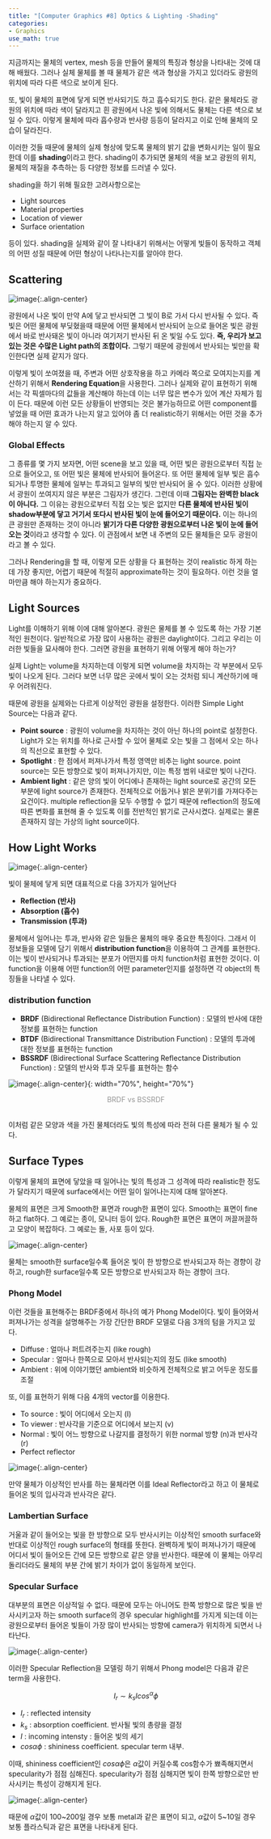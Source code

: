 ```yaml
---
title: "[Computer Graphics #8] Optics & Lighting -Shading"
categories:
- Graphics
use_math: true
---
```


지금까지는 물체의 vertex, mesh 등을 만들어 물체의 특징과 형상을 나타내는 것에 대해 배웠다. 그러나 실체 물체를 볼 때 물체가 같은 색과 형상을 가지고 있더라도 광원의 위치에 따라 다른 색으로 보이게 된다. 

또, 빛이 물체의 표면에 닿게 되면 반사되기도 하고 흡수되기도 한다. 같은 물체라도 광원의 위치에 따라 색이 달라지고 흰 광원에서 나온 빛에 의해서도 물체는 다른 색으로 보일 수 있다. 이렇게 물체에 따라 흡수량과 반사량 등등이 달라지고 이로 인해 물체의 모습이 달라진다. 

이러한 것들 때문에 물체의 실제 형상에 맞도록 물체의 밝기 값을 변화시키는 일이 필요한데 이를 **shading**이라고 한다. shading이 추가되면 물체의 색을 보고 광원의 위치, 물체의 재질을 추측하는 등 다양한 정보를 드러낼 수 있다. 

shading을 하기 위해 필요한 고려사항으로는
- Light sources
- Material properties
- Location of viewer
- Surface orientation

등이 있다. shading을 실제와 같이 잘 나타내기 위해서는 어떻게 빛들이 동작하고 객체의 어떤 성질 때문에 어떤 형상이 나타나는지를 알아야 한다.
## Scattering
![image](https://user-images.githubusercontent.com/79836443/116068145-df97cb00-a6c4-11eb-9c08-a79405ce488a.png){:.align-center}

광원에서 나온 빛이 만약 A에 닿고 반사되면 그 빛이 B로 가서 다시 반사될 수 있다. 즉 빛은 어떤 물체에 부딪혔을때  때문에 어떤 물체에서 반사되어 눈으로 들어온 빛은 광원에서 바로 반사돼온 빛이 아니라 여기저기 반사된 뒤 온 빛일 수도 있다. **즉, 우리가 보고 있는 것은 수많은 Light path의 조합이다.** 그렇기 때문에 광원에서 반사되는 빛만을 확인한다면 실제 같지가 않다. 

이렇게 빛이 쏘여졌을 때, 주변과 어떤 상호작용을 하고 카메라 쪽으로 모여지는지를 계산하기 위해서 **Rendering Equation**을 사용한다. 그러나 실제와 같이 표현하기 위해서는 각 픽셀마다의 값들을 계산해야 하는데 이는 너무 많은 변수가 있어 계산 자체가 힘이 든다. 때문에 이런 모든 상황들이 반영되는 것은 불가능하므로 어떤 component를 넣었을 때 어떤 효과가 나는지 알고 있어야 좀 더 realistic하기 위해서는 어떤 것을 추가해야 하는지 알 수 있다.
### Global Effects
그 종류를 몇 가지 보자면, 어떤 scene을 보고 있을 때, 어떤 빛은 광원으로부터 직접 눈으로 들어오고, 또 어떤 빛은 물체에 반사되어 들어온다. 또 어떤 물체에 일부 빛은 흡수되거나 투명한 물체에 일부는 투과되고 일부의 빛만 반사되어 올 수 있다. 이러한 상황에서 광원이 쏘여지지 않은 부분은 그림자가 생긴다. 그런데 이때 **그림자는 완벽한 black이 아니다.** 그 이유는 광원으로부터 직접 오는 빛은 없지만 **다른 물체에 반사된 빛이 shadow부분에 닿고 거기서 또다시 반사된 빛이 눈에 들어오기 때문이다.** 이는 하나의 큰 광원만 존재하는 것이 아니라 **밝기가 다른 다양한 광원으로부터 나온 빛이 눈에 들어오는 것**이라고 생각할 수 있다. 이 관점에서 보면 내 주변의 모든 물체들은 모두 광원이라고 볼 수 있다.

그러나 Rendering을 할 때, 이렇게 모든 상황을 다 표현하는 것이 realistic 하게 하는 데 가장 좋지만, 어렵기 때문에 적절히 approximate하는 것이 필요하다. 이런 것을 얼마만큼 해야 하는지가 중요하다.

## Light Sources
Light를 이해하기 위해 이에 대해 알아본다. 광원은 물체를 볼 수 있도록 하는 가장 기본적인 원천이다. 일반적으로 가장 많이 사용하는 광원은 daylight이다. 그리고 우리는 이러한 빛들을 묘사해야 한다. 그러면 광원을 표현하기 위해 어떻게 해야 하는가?

실제 Light는 volume을 차지하는데 이렇게 되면 volume을 차지하는 각 부분에서 모두 빛이 나오게 된다. 그러다 보면 너무 많은 곳에서 빛이 오는 것처럼 되니 계산하기에 매우 어려워진다.

때문에 광원을 실제와는 다르게 이상적인 광원을 설정한다. 이러한 Simple Light Source는 다음과 같다.
- **Point source** : 광원이 volume을 차지하는 것이 아닌 하나의 point로 설정한다. Light가 오는 위치를 하나로 근사할 수 있어 물체로 오는 빛을 그 점에서 오는 하나의 직선으로 표현할 수 있다.
- **Spotlight** : 한 점에서 퍼져나가서 특정 영역만 비추는 light source. point source는 모든 방향으로 빛이 퍼져나가지만, 이는 특정 범위 내로만 빛이 나간다.
- **Ambient light** : 같은 양의 빛이 어디에나 존재하는 light source로 공간의 모든 부분에 light source가 존재한다. 전체적으로 어둡거나 밝은 분위기를 가져다주는 요건이다. multiple reflection을 모두 수행할 수 없기 때문에 reflection의 정도에 따른 변화를 표현해 줄 수 있도록 이를 전반적인 밝기로 근사시켰다. 실제로는 물론 존재하지 않는 가상의 light source이다.

## How Light Works
![image](https://user-images.githubusercontent.com/79836443/116069697-a6605a80-a6c6-11eb-935e-d3b813ec4d73.png){:.align-center}

빛이 물체에 닿게 되면 대표적으로 다음 3가지가 일어난다
- **Reflection (반사)**
- **Absorption (흡수)**
- **Transmission (투과)**

물체에서 일어나는 투과, 반사와 같은 일들은 물체의 매우 중요한 특징이다. 그래서 이 정보들을 모델에 담기 위해서 **distribution function**을 이용하여 그 관계를 표현한다. 이는 빛이 반사되거나 투과되는 분포가 어떤지를 마치 function처럼 표현한 것이다. 이 function을 이용해 어떤 function의 어떤 parameter인지를 설정하면 각 object의 특징들을 나타낼 수 있다. 

### distribution function

- **BRDF** (Bidirectional Reflectance Distribution Function) : 모델의 반사에 대한 정보를 표현하는 function
- **BTDF** (Bidirectional Transmittance Distribution Function) : 모델의 투과에 대한 정보를 표현하는 function
- **BSSRDF** (Bidirectional Surface Scattering Reflectance Distribution Function) : 모델의 반사와 투과 모두를 표현하는 함수

![image](https://user-images.githubusercontent.com/79836443/116071009-423e9600-a6c8-11eb-9bf1-be314aed5a9d.png){:.align-center}{: width="70%", height="70%"}
<center><span style="color:rgb(150, 150, 150)">BRDF vs BSSRDF</span></center><br>

이처럼 같은 모양과 색을 가진 물체더라도 빛의 특성에 따라 전혀 다른 물체가 될 수 있다.

## Surface Types
이렇게 물체의 표면에 닿았을 때 일어나는 빛의 특성과 그 성격에 따라 realistic한 정도가 달라지기 때문에 surface에서는 어떤 일이 일어나는지에 대해 알아본다.

물체의 표면은 크게 Smooth한 표면과 rough한 표면이 있다. Smooth는 표면이 fine하고 flat하다. 그 예로는 종이, 모니터 등이 있다. Rough한 표면은 표면이 꺼끌꺼끌하고 모양이 복잡하다. 그 예로는 돌, 사포 등이 있다.

![image](https://user-images.githubusercontent.com/79836443/116072319-e07f2b80-a6c9-11eb-9638-ff6b8549a433.png){:.align-center}

물체는 smooth한 surface일수록 들어온 빛이 한 방향으로 반사되고자 하는 경향이 강하고, rough한 surface일수록 모든 방향으로 반사되고자 하는 경향이 크다.

### Phong Model
이런 것들을 표현해주는 BRDF중에서 하나의 예가 Phong Model이다.  빛이 들어와서 퍼져나가는 성격을 설명해주는 가장 간단한 BRDF 모델로 다음 3개의 텀을 가지고 있다. 
- Diffuse : 얼마나 퍼트려주는지 (like rough) 
- Specular : 얼마나 한쪽으로 모아서 반사되는지의 정도 (like smooth)
- Ambient : 위에 이야기했던 ambient와 비슷하게 전체적으로 밝고 어두운 정도를 조절

또, 이를 표현하기 위해 다음 4개의 vector를 이용한다.
- To source : 빛이 어디에서 오는지 (I)
- To viewer : 반사각을 기준으로 어디에서 보는지 (v)
- Normal : 빛이 어느 방향으로 나갈지를 결정하기 위한 normal 방향 (n)과 반사각 (r)
- Perfect reflector

![image](https://user-images.githubusercontent.com/79836443/116072889-a6faf000-a6ca-11eb-9896-1332243a5284.png){:.align-center}

만약 물체가 이상적인 반사를 하는 물체라면 이를 Ideal Reflector라고 하고 이 물체로 들어온 빛의 입사각과 반사각은 같다.

### Lambertian Surface
거울과 같이 들어오는 빛을 한 방향으로 모두 반사시키는 이상적인 smooth surface와 반대로 이상적인 rough surface의 형태를 뜻한다. 완벽하게 빛이 퍼져나가기 때문에 어디서 빛이 들어오든 간에 모든 방향으로 같은 양을 반사한다. 때문에 이 물체는 아무리 돌리더라도 물체의 부분 간에 밝기 차이가 없이 동일하게 보인다.

### Specular Surface
대부분의 표면은 이상적일 수 없다. 때문에 모두는 아니어도 한쪽 방향으로 많은 빛을 반사시키고자 하는 smooth surface의 경우 specular highlight를 가지게 되는데 이는 광원으로부터 들어온 빛들이 가장 많이 반사되는 방향에 camera가 위치하게 되면서 나타난다.

![image](https://user-images.githubusercontent.com/79836443/116073743-ca726a80-a6cb-11eb-89dd-834638265d54.png){:.align-center}

이러한 Specular Reflection을 모델링 하기 위해서 Phong model은 다음과 같은 term을 사용한다.

$$I_{r}\sim k_{s}Icos^{\alpha}\phi $$

- $I_{r}$ : reflected intensity
- $k_{s}$ : absorption coefficient. 반사될 빛의 총량을 결정
- $I$ : incoming intensty : 들어온 빛의 세기
- $cos{\alpha}\phi$ : shininess coefficient. specular term 내부.

이때,  shininess coefficient인 $cos{\alpha}\phi$은 $\alpha$값이 커질수록 cos함수가 뾰족해지면서 specularity가 점점 심해진다. specularity가 점점 심해지면 빛이 한쪽 방향으로만 반사시키는 특성이 강해지게  된다.

![image](https://user-images.githubusercontent.com/79836443/116074937-55a03000-a6cd-11eb-95e5-26fb35b0597a.png){:.align-center}

때문에 $\alpha$값이 100~200일 경우 보통 metal과 같은 표면이 되고,  $\alpha$값이 5~10일 경우 보통 플라스틱과 같은 표면을 나타내게 된다.
